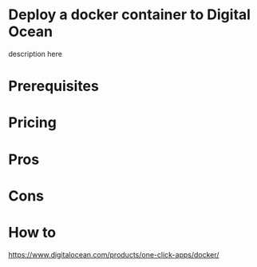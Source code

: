 
# Deploy a docker container to Digital Ocean

description here

# Prerequisites

# Pricing

# Pros

# Cons

# How to



https://www.digitalocean.com/products/one-click-apps/docker/

